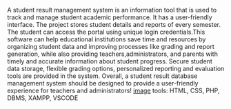 A student result management system is an information tool that is used to track and manage student academic performance. It has a user-friendly interface. The project stores student details and
reports of every semester. The student can access the portal using unique login credentials.This software can help educational institutions save time and resources by organizing student data and
improving processes like grading and report generation, while also providing teachers,administrators, and parents with timely and accurate information about student progress. Secure student data 
storage, flexible grading options, personalized reporting and evaluation tools are provided in the system. Overall, a student result database management system should be designed to provide a 
user-friendly experience for teachers and administrators!
[image](https://github.com/user-attachments/assets/339f0f28-a627-4c87-8a0c-76c02f6a33ae)
tools: HTML, CSS, PHP, DBMS, XAMPP, VSCODE
